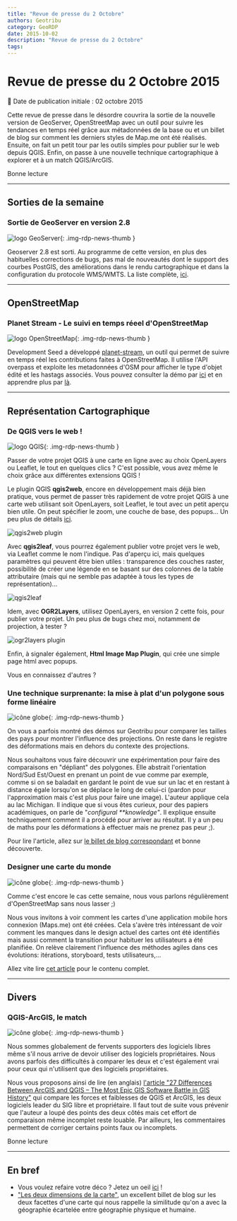```yaml
---
title: "Revue de presse du 2 Octobre"
authors: Geotribu
category: GeoRDP
date: 2015-10-02
description: "Revue de presse du 2 Octobre"
tags:
---
```


# Revue de presse du 2 Octobre 2015

:calendar: Date de publication initiale : 02 octobre 2015

Cette revue de presse dans le désordre couvrira la sortie de la nouvelle version de GeoServer, OpenStreetMap avec un outil pour suivre les tendances en temps réel grâce aux métadonnées de la base ou et un billet de blog sur comment les derniers styles de Map.me ont été réalisés. Ensuite, on fait un petit tour par les outils simples pour publier sur le web depuis QGIS. Enfin, on passe à une nouvelle technique cartographique à explorer et à un match QGIS/ArcGIS.

Bonne lecture

----

## Sorties de la semaine

### Sortie de GeoServer en version 2.8

![logo GeoServer](https://cdn.geotribu.fr/img/logos-icones/logiciels_librairies/geoserver.png "logo GeoServer"){: .img-rdp-news-thumb }

Geoserver 2.8 est sorti. Au programme de cette version, en plus des habituelles corrections de bugs, pas mal de nouveautés dont le support des courbes PostGIS, des améliorations dans le rendu cartographique et dans la configuration du protocole WMS/WMTS. La liste complète, [ici](http://blog.geoserver.org/2015/09/30/geoserver-2-8-0-released/).

----

## OpenStreetMap

### Planet Stream - Le suivi en temps réeel d'OpenStreetMap

![logo OpenStreetMap](https://cdn.geotribu.fr/img/logos-icones/OpenStreetMap/Openstreetmap.png "logo OSM"){: .img-rdp-news-thumb }

Development Seed a développé [planet-stream](https://github.com/developmentseed/planet-stream), un outil qui permet de suivre en temps réel les contributions faites à OpenStreetMap. Il utilise l'API overpass et exploite les metadonnées d'OSM pour afficher le type d'objet édité et les hastags associés. Vous pouvez consulter la démo par [ici](https://hashtags.developmentseed.org/) et en apprendre plus par [là](https://developmentseed.org/blog/2015/09/28/whats-trending-osm/).

----

## Représentation Cartographique

### De QGIS vers le web !

![logo QGIS](https://cdn.geotribu.fr/img/logos-icones/logiciels_librairies/qgis.png "logo QGIS"){: .img-rdp-news-thumb }

Passer de votre projet QGIS à une carte en ligne avec au choix OpenLayers ou Leaflet, le tout en quelques clics ? C'est possible, vous avez même le choix grâce aux différentes extensions QGIS !

Le plugin QGIS **qgis2web**, encore en développement mais déjà bien pratique, vous permet de passer très rapidement de votre projet QGIS à une carte web utilisant soit OpenLayers, soit Leaflet, le tout avec un petit aperçu bien utile. On peut spécifier le zoom, une couche de base, des popups... Un peu plus de détails [ici](http://anitagraser.com/2015/10/01/quick-webmaps-with-qgis2web/).

![qgis2web plugin](https://cdn.geotribu.fr/img/articles-blog-rdp/capture-ecran/qgis2web_plugin.png)

Avec **qgis2leaf**, vous pourrez également publier votre projet vers le web, via Leaflet comme le nom l'indique. Pas d'aperçu ici, mais quelques paramètres qui peuvent être bien utiles : transparence des couches raster, possibilité de créer une légende en se basant sur des colonnes de la table attributaire (mais qui ne semble pas adaptée à tous les types de représentation)...

![qgis2leaf](https://cdn.geotribu.fr/img/articles-blog-rdp/capture-ecran/qgis2leaf.png)

Idem, avec **OGR2Layers**, utilisez OpenLayers, en version 2 cette fois, pour publier votre projet. Un peu plus de bugs chez moi, notamment de projection, à tester ?

![ogr2layers plugin](https://cdn.geotribu.fr/img/articles-blog-rdp/capture-ecran/ogr2layers.png)

Enfin, à signaler également, **Html Image Map Plugin**, qui crée une simple page html avec popups.

Vous en connaissez d'autres ?

### Une technique surprenante: la mise à plat d'un polygone sous forme linéaire

![icône globe](https://cdn.geotribu.fr/img/internal/icons-rdp-news/world.png "icône globe"){: .img-rdp-news-thumb }

On vous a parfois montré des démos sur Geotribu pour comparer les tailles des pays pour montrer l'influence des projections. On reste dans le registre des déformations mais en dehors du contexte des projections.

Nous souhaitons vous faire découvrir une expérimentation pour faire des comparaisons en "dépliant" des polygones. Elle abstrait l'orientation Nord/Sud Est/Ouest en prenant un point de vue comme par exemple, comme si on se baladait en gardant le point de vue sur un lac et en restant à distance égale lorsqu'on se déplace le long de celui-ci (pardon pour l'approximation mais c'est plus pour faire une image). L'auteur applique cela au lac Michigan. Il indique que si vous êtes curieux, pour des papiers académiques, on parle de "*configural **knowledge"*. Il explique ensuite techniquement comment il a procédé pour arriver au résultat. Il y a un peu de maths pour les déformations à effectuer mais ne prenez pas peur ;).  

Pour lire l'article, allez sur [le billet de blog correspondant](https://somethingaboutmaps.wordpress.com/2015/09/28/a-matter-of-perspective/) et bonne découverte.  

### Designer une carte du monde

![icône globe](https://cdn.geotribu.fr/img/internal/icons-rdp-news/world.png "icône globe"){: .img-rdp-news-thumb }

Comme c'est encore le cas cette semaine, nous vous parlons régulièrement d'OpenStreetMap sans nous lasser ;)

Nous vous invitons à voir comment les cartes d'une application mobile hors connexion (Maps.me) ont été créées. Cela s'avère très intéressant de voir comment les manques dans le design actuel des cartes ont été identifiés mais aussi comment la transition pour habituer les utilisateurs a été planifiée. On relève clairement l'influence des méthodes agiles dans ces évolutions: itérations, storyboard, tests utilisateurs,...

Allez vite lire [cet article](https://medium.com/@Urbica.co/world-map-design-1a9711783333) pour le contenu complet.

----

## Divers

### QGIS-ArcGIS, le match

![icône globe](https://cdn.geotribu.fr/img/internal/icons-rdp-news/world.png "icône globe"){: .img-rdp-news-thumb }

Nous sommes globalement de fervents supporters des logiciels libres même s'il nous arrive de devoir utiliser des logiciels propriétaires. Nous avons parfois des difficultés à comparer les deux et c'est également vrai pour ceux qui n'utilisent que des logiciels propriétaires.

Nous vous proposons ainsi de lire (en anglais) [l'article "27 Differences Between ArcGIS and QGIS – The Most Epic GIS Software Battle in GIS History"](http://gisgeography.com/qgis-arcgis-differences/) qui compare les forces et faiblesses de QGIS et ArcGIS, les deux logiciels leader du SIG libre et propriétaire. Il faut tout de suite vous prévenir que l'auteur a loupé des points des deux côtés mais cet effort de comparaison même incomplet reste louable. Par ailleurs, les commentaires permettent de corriger certains points faux ou incomplets.

Bonne lecture

----

## En bref

- Vous voulez refaire votre déco ? Jetez un oeil [ici](http://osgeo.nl/2015/09/open-geodata-op-groot-formaat/) !
- ["Les deux dimensions de la carte"](https://neocarto.hypotheses.org/1848), un excellent billet de blog sur les deux facettes d'une carte qui nous rappelle la similitude qu'on a avec la géographie écartelée entre géographie physique et humaine.
